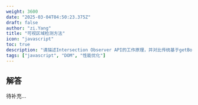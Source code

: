 ```yaml
---
weight: 3600
date: "2025-03-04T04:50:23.375Z"
draft: false
author: "zi.Yang"
title: "可视区域检测方法"
icon: "javascript"
toc: true
description: "请描述Intersection Observer API的工作原理，并对比传统基于getBoundingClientRect的检测方式在性能和维护性上的优劣。"
tags: ["javascript", "DOM", "性能优化"]
---
```


## 解答

待补充...
